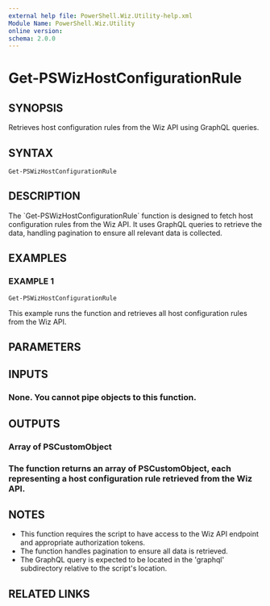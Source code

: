 ```yaml
---
external help file: PowerShell.Wiz.Utility-help.xml
Module Name: PowerShell.Wiz.Utility
online version:
schema: 2.0.0
---
```


# Get-PSWizHostConfigurationRule

## SYNOPSIS
Retrieves host configuration rules from the Wiz API using GraphQL queries.

## SYNTAX

```
Get-PSWizHostConfigurationRule
```

## DESCRIPTION
The \`Get-PSWizHostConfigurationRule\` function is designed to fetch host configuration rules from the Wiz API.
It uses GraphQL queries to retrieve the data, handling pagination to ensure all relevant data is collected.

## EXAMPLES

### EXAMPLE 1
```
Get-PSWizHostConfigurationRule
```

This example runs the function and retrieves all host configuration rules from the Wiz API.

## PARAMETERS

## INPUTS

### None. You cannot pipe objects to this function.
## OUTPUTS

### Array of PSCustomObject
### The function returns an array of PSCustomObject, each representing a host configuration rule retrieved from the Wiz API.
## NOTES
- This function requires the script to have access to the Wiz API endpoint and appropriate authorization tokens.
- The function handles pagination to ensure all data is retrieved.
- The GraphQL query is expected to be located in the 'graphql' subdirectory relative to the script's location.

## RELATED LINKS
